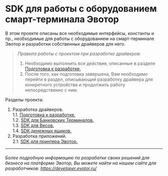 # SDK для работы с оборудованием смарт-терминала Эвотор


В этом проекте описаны все необходимые интерфейсы, константы и пр., необходимые для работы с оборудованием на смарт-терминале Эвотор и разработки собственных драйверов для него.

>_Правила работы с проектом при разработке драйверов:_    
>1. Необходимо выполнить все действия, описанные в разделе  [Подготовка к разработке.](https://github.com/Draudr/device-drivers/blob/master/Read_me_files/Preparation_for_development.md#1101)  
>2. После того, как подготовка завершена, Вам необходимо перейти в раздел, описывающий разработку драйвера для конкретного устройства и продолжить работу непосредственно с ним.  

Разделы проекта:

1. Разработка драйверов.  
1.1. [Подготовка к разработке.](https://github.com/evotor/device-drivers/blob/master/Read_me_files/Preparation_for_development.md)  
1.2. [SDK для Банковских Терминалов.](https://github.com/evotor/device-drivers/blob/master/Read_me_files/README_PinPad.md#1202)      
1.3. [SDK для Весов.](https://github.com/evotor/device-drivers/blob/master/Read_me_files/README_Scales.md#1301)  
1.4. [SDK денежных ящиков.](https://github.com/evotor/device-drivers/blob/master/Read_me_files/README_cashdrawer.md#407)  
2. Разработка приложений.  
2.1. [SDK для принтера Эвотор.](https://github.com/evotor/device-drivers/blob/master/Read_me_files/README_printer.md#2111)



-----
###### Более подробную информацию по разрабатке своих решений для бизнеса на платформе Эвотор, Вы можете найти на нашем сайте для разработчиков: https://developer.evotor.ru/
